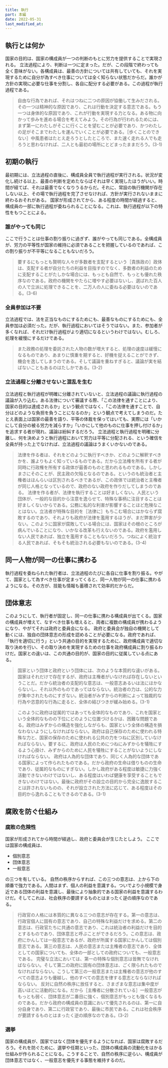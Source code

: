 ```yaml
---
title: 執行
part: 本編
date: 2022-05-31
last_modified_at: 
---
```


## 執行とは何か

国家の目的は、国家の構成員が一つの判断のもとに労力を提供することで実現される。
立法過程により、判断は一つに定まった。だが、この段階で終わっても全く意味がない。各構成員は、最善の方針については共有していても、それを実現するために自分が為すべき仕事については全く知らない状態だからだ。誰かが方針の実現に必要な仕事を分割し、各自に配分する必要がある。この過程が執行過程である。

>自由な行為であれば、それはつねに二つの原因が協働して生みだされる。その一つは精神的な原因であり、これは行動を決定する意志である。もう一つは身体的な原因であり、これが行動を実現する力となる。ある物に向かって歩みを進める場合を考えてみよう。その行為が行われるためには、まず第一にわたしがそこに行くことを望むことが必要であり、かつわたしの足がそこまでわたしを運んでいくことが必要である。［歩くことのできない］中風患者はたとえ走ろうとしたところで、また速く走れる人でも走ろうと思わなければ、二人とも最初の場所にとどまったままだろう。(3-1)

## 初期の執行

最初期には、立法過程の直後に、構成員全員で執行過程が実行される。状況が変化し続ける以上、最善の判断を定めたならばそれは早く実現したほうがいい。時間が経てば、それは最善でなくなりうるからだ。それに、常設の執行機関が存在しない以上、その場で執行過程を完了させなければ、方針が実行されないままに終わるおそれがある。
国家が形成されてから、ある程度の時間が経過すると、構成員の一部に執行過程が委ねられることになる。これは、執行過程が以下の特性をもつことによる。

### 誰がやっても同じ

ここで行うことは仕事の割り振りに過ぎず、誰がやっても同じである。全構成員が、労力の平等性が国家の維持に必須であることを把握しているのであれば、この割り振りが不平等になることもないだろう。

>要するにもっとも賢明な人々が多数者を支配するという［貴族政の］政体は、支配する者が自分たちの利益を目指すのでなく、多数者の利益のために支配することがたしかな場合には、もっとも自然で、もっとも優れた秩序なのである。政府の機関をやたらに増やす必要はないし、選ばれた百人の人で立派に処理できることを、二万人の人に委ねる必要はないのである。(3-6)

### 全員参加は不要

立法過程では、法を正当なものにするためにも、最善なものにするためにも、全員参加は必須だった。だが、執行過程においてはそうではない。また、参加者が多くなれば、それだけ執行過程がより適切になるというわけではない。むしろ、処理を緩慢にするだけである。

>また政務の処理を委託された人物の数が増大すると、処理の速度は緩慢になるものであり、あまりに慎重を期すると、好機を捉えることができず、機会を逸してしまうのである。そして議論を重ねすぎると、議論が実を結ばないこともあるのはたしかである。(3-2)

### 立法過程と分離させないと混乱を生む

立法過程と執行過程が明確に分離されていないと、立法過程の議論に執行過程の議論が入り込む。ある法律について審議する際、「この法律を通すことにより、国家の目的は達成されるか」という観点ではなく、「この法律を通すことで、自分はどのような負担を負うことになるのか」という観点で考えてしまうのだ。たとえ表面上は国家の最善を語り、平等の体裁を保ってはいても、実際には「いかにして自分の被る労力を減らすか」「いかにして他のものに仕事を押し付けるか」を追求する者が現れ、議論は紛糾するだろう。
立法過程と執行過程を明確に分離し、何を決めようと執行過程において労力は平等に分配される、という確信を全員が持った上でなければ、立法過程の議論はうまくいかないのである。

>法律を作る者は、それをどのように執行すべきか、どのように解釈すべきかを、誰よりもよく知っているものである。だから立法権を所有する者が同時に行政権を所有する政体が最善のものと思われるものである。しかしまさにそのことが、民主政の欠陥となるのである。というのも統治者と主権者はほんらいは区別されるべきであるが、この政体では統治者と主権者が同じ人格となっているので、政府のない政府を作りだしてしまうのである。
>法律を作る者が、法律を執行することは好ましくない。人民という団体が、一般的な目的から注意を逸らせて、特殊な事柄に注目することは好ましくないからである。公務に私的な利害が影響することほど危険なことはない。立法者が特殊な目的を［法律に］もちこむ場合にはかならず腐敗するのであり、それよりも政府が法律を濫用するほうが、まだ弊害が少ない。このように国家が腐敗している場合には、国家はその根のところが病んでいることになり、いかなる改革も行えないのである。政府を濫用しない人民であれば、独立を濫用することもないだろう。つねによく統治する人民であれば、そもそも統治される必要もないのである。(3-4)

## 同一人物が同一の仕事に携わる

執行過程を委ねられた執行者は、立法過程のたびに各自に仕事を割り振る。やがて、国家として為すべき仕事が定まってくると、同一人物が同一の仕事に携わるようになる。その方が、技能も情報も蓄積されて効率的だからだ。

## 団体意志

このようにして、執行者が固定し、同一の仕事に携わる構成員が出てくる。国家の構成員が増えて、なすべき仕事も増えると、両者に複数の構成員が携わるようになり、やがてそれは政府と委員会になる。
政府と委員会が独自の機関として動くには、独自の団体意志の形成を認めることが必要になる。政府であれば、「執行を適切に行う」という共通の目的を実現するために、政府構成員で適切な取り決めを行い、その取り決めを実現するための仕事を政府構成員に割り振るわけだ。国家との違いは、この共通の目的が、国家の目的に従属している点にある。

>国家という団体と政府という団体には、次のような本質的な違いがある。国家はそれだけで存在するが、政府は主権者がいなければ存在しないということだ。だから統治者の支配的な意志は、一般意志あるいは法にほかならないし、それ以外のものであってはならない。統治者の力は、公的な力が集中されたものにすぎない。統治者がみずからの判断によって独裁的な行為や恣意的な行為に走ると、全体の結びつきが緩み始める。(3-1)

>このように政府は従属的ではあっても全体的なものであり、これを国家という全体的なものの下位にどのように位置づけるかは、困難な問題である。政府はみずからの構造を強化しながらも、国家という全体の構造を損なわないようにしなければならない。政府は自己保存のために使われる特殊な力と、国家の保存のために使われる公共の力をつねに区別していなければならない。要するに、政府は人民のためにつねにみずからを犠牲にするよう心掛け、みずからのために人民を犠牲にすることがないようにしなければならない。
>政府は人為的な団体であり、同じく人為的な団体である国家によって作られたものである。だから政府の生命は借りものの生命であり、従属的なものにすぎない。しかし政府がある程度は敏捷に力強く活動できないわけではないし、ある程度はいわば健康を享受することもできないわけではない。最後に政府がその設立の目的から完全に逸脱することは許されないものの、それが設立された方法に応じて、ある程度はその目的から逸れることもできるのである。(3-1)

## 腐敗を防ぐ仕組み

### 腐敗の危険性


国家が形成されてから時間が経過し、政府と委員会が生じたとしよう。
ここでは国家の構成員は、

- 個別意志
- 団体意志
- 一般意志

の三つを有している。
自然の秩序からすれば、この三つの意志は、上から下の順番で強力である。人間はまず、個人の利益を意識する。ついでより小規模で身近である団体の利益を意識し、最後により抽象的である国家の利益を意識するわけだ。そしてこれは、社会秩序の要請するものとはまったく逆の順序なのである。

>行政官の人格には本質的に異なる三つの意志が存在する。第一の意志は、行政官個人に固有の意志であり、自己の特殊な利益だけを求める。第二の意志は、行政官たちに共通の意志であり、これは統治者の利益だけを目的とするものであり、団体意志と呼ぶことができるだろう。この意志は、政府にかんしては一般意志であるが、政府が所属する国家にかんしては個別意志である。第三の意志は、人民の意志または主権者の意志であり、全体としての国家についても、全体の一部としての政府についても、一般意志である。
>完璧な立法においては、第一の特殊な個別意志は皆無でなければならない。そして第二の政府に固有の団体意志は、ごく限られたものでなければならない。こうして第三の一般意志または主権者の意志が他のすべての意志よりも優越し、他のすべての意志を律する意志とならなければならない。
>反対に自然の秩序に放任すると、さまざまな意志は集中度が高いほどに活動的になる。だから［主権者に分散されている］一般意志がもっとも弱く、団体意志が二番目に強く、個別意志がもっとも強くなるものである。だから政府の構成員の意識において優先されるのは、第一に自分自身であり、第二に行政官であり、最後に市民である。これは社会秩序が要請するものとはまったく逆の順序なのである。(3-2)

### 選挙

国家の構成員が、国家ではなく団体を優先するようになれば、国家は腐敗するだろう。それを防ぐために、選挙や任期といった、団体の構成員の流動化をはかる仕組みが作られることになる。こうすることで、自然の秩序に逆らい、構成員が団体意志ではなく、一般意志を優先する事態を維持するのだ。
